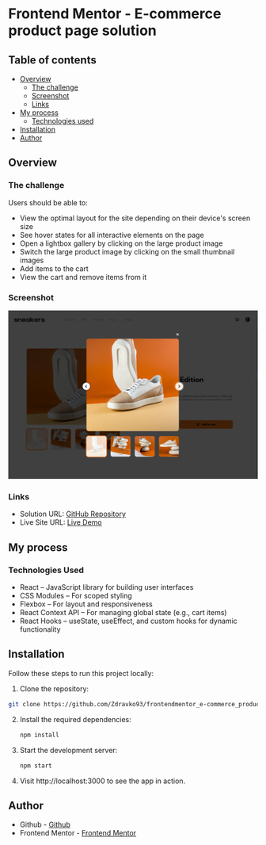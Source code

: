 # Frontend Mentor - E-commerce product page solution

## Table of contents

- [Overview](#overview)
  - [The challenge](#the-challenge)
  - [Screenshot](#screenshot)
  - [Links](#links)
- [My process](#my-process)
  - [Technologies used](#technologies-used)
- [Installation](#installation)
- [Author](#author)

## Overview

### The challenge

Users should be able to:

- View the optimal layout for the site depending on their device's screen size
- See hover states for all interactive elements on the page
- Open a lightbox gallery by clicking on the large product image
- Switch the large product image by clicking on the small thumbnail images
- Add items to the cart
- View the cart and remove items from it

### Screenshot

![E-commerce Product Page Screenshot](./public/Screenshot%20e-commerce%20product%20page_project.png)

### Links

- Solution URL: [GitHub Repository](https://github.com/Zdravko93/frontendmentor_e-commerce_product_page_react/tree/master)
- Live Site URL: [Live Demo](https://zdravko93.github.io/frontendmentor_e-commerce_product_page_react/)

## My process

### Technologies Used

- React – JavaScript library for building user interfaces
- CSS Modules – For scoped styling
- Flexbox – For layout and responsiveness
- React Context API – For managing global state (e.g., cart items)
- React Hooks – useState, useEffect, and custom hooks for dynamic functionality

## Installation

 Follow these steps to run this project locally: 
 
 1. Clone the repository:
 ```bash
 git clone https://github.com/Zdravko93/frontendmentor_e-commerce_product_page_react.git
```
2. Install the required dependencies:
   ```bash
   npm install
   ```
3. Start the development server:
   ```bash
   npm start
   ```
4. Visit http://localhost:3000 to see the app in action.

## Author

- Github - [Github](https://github.com/Zdravko93)
- Frontend Mentor - [Frontend Mentor](https://www.frontendmentor.io/profile/Zdravko93)
